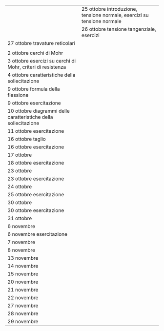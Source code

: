 

|      |       |
| ---- | ---- |
||25 ottobre introduzione, tensione normale, esercizi su tensione normale|
||26 ottobre tensione tangenziale, esercizi|
|27 ottobre travature reticolari|
|  |
|2 ottobre cerchi di Mohr |
|3 ottobre esercizi su cerchi di Mohr, criteri di resistenza|
|4 ottobre caratteristiche della sollecitazione|
|9 ottobre formula della flessione |
|9 ottobre esercitazione|
|10 ottobre diagrammi delle caratteristiche della sollecitazione|
|11 ottobre esercitazione|
|16 ottobre taglio|
|16 ottobre esercitazione|
|17 ottobre |
|18 ottobre esercitazione|
|23 ottobre|
|23 ottobre esercitazione|
|24 ottobre|
|25 ottobre esercitazione|
|30 ottobre|
|30 ottobre esercitazione|
|31 ottobre|
|6 novembre|
|6 novembre esercitazione|
|7 novembre|
|8 novembre|
|13 novembre|
|14 novembre|
|15 novembre|
|20 novembre|
|21 novembre|
|22 novembre|
|27 novembre|
|28 novembre|
|29 novembre|

